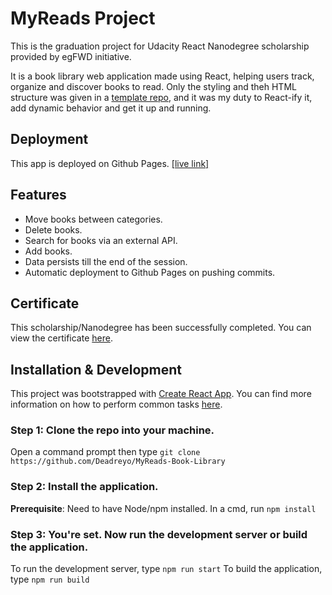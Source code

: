 
# MyReads Project

  
This is the graduation project for Udacity React Nanodegree scholarship provided by egFWD initiative.

It is a book library web application made using React, helping users track, organize and discover books to read. Only the styling and theh HTML structure was given in a [template repo](https://github.com/udacity/nd0191-c1-myreads/), and it was my duty to React-ify it, add dynamic behavior and get it up and running.

## Deployment
This app is deployed on Github Pages. [[live link]](https://deadreyo.github.io/MyReads-Book-Library/)


## Features

- Move books between categories.
- Delete books.
- Search for books via an external API.
- Add books.
- Data persists till the end of the session.
- Automatic deployment to Github Pages on pushing commits.

## Certificate

This scholarship/Nanodegree has been successfully completed. You can view the certificate [here](https://confirm.udacity.com/DMCR9JYD).
  

## Installation & Development

  

This project was bootstrapped with [Create React App](https://github.com/facebook/create-react-app). You can find more information on how to perform common tasks [here](https://github.com/facebook/create-react-app/blob/main/packages/cra-template/template/README.md).

### Step 1: Clone the repo into your machine. 
Open a command prompt then type `git clone https://github.com/Deadreyo/MyReads-Book-Library`
### Step 2: Install the application.
**Prerequisite**: Need to have Node/npm installed.
In a cmd, run `npm install`
###  Step 3: You're set. Now run the development server or build the application.
To run the development server, type `npm run start`
To build the application, type `npm run build`





